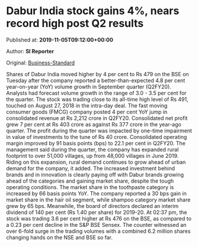 
# Dabur India stock gains 4%, nears record high post Q2 results

Published at: **2019-11-05T09:12:00+00:00**

Author: **SI Reporter**

Original: [Business-Standard](https://www.business-standard.com/article/markets/dabur-india-gains-4-post-q2-results-stock-nears-record-high-119110500834_1.html)

Shares of Dabur India moved higher by 4 per cent to Rs 479 on the BSE on Tuesday after the company reported a better-than-expected 4.8 per cent year-on-year (YoY) volume growth in September quarter (Q2FY20). Analysts had forecast volume growth in the range of 3.0 - 3.5 per cent for the quarter. The stock was trading close to its all-time high level of Rs 491, touched on August 27, 2018 in the intra-day deal. The fast moving consumer goods (FMCG) company posted 4 per cent YoY jump in consolidated revenue at Rs 2,212 crore in Q2FY20. Consolidated net profit grew 7 per cent at Rs 403 crore as against Rs 377 crore in the year-ago quarter. The profit during the quarter was impacted by one-time impairment in value of investments to the tune of Rs 40 crore. Consolidated operating margin improved by 91 basis points (bps) to 22.1 per cent in Q2FY20. The management said during the quarter, the company has expanded rural footprint to over 51,000 villages, up from 48,000 villages in June 2019. Riding on this expansion, rural demand continues to grow ahead of urban demand for the company, it added. The increased investment behind brands and in innovation is clearly paying off with Dabur brands growing ahead of the categories and gaining market share, despite the tough operating conditions. The market share in the toothpaste category is increased by 66 basis points YoY. The company reported a 30 bps gain in market share in the hair oil segment, while shampoo category market share grew by 65 bps. Meanwhile, the board of directors declared an interim dividend of 140 per cent (Rs 1.40 per share) for 2019-20. At 02:37 pm, the stock was trading 3.6 per cent higher at Rs 476 on the BSE, as compared to a 0.23 per cent decline in the S&P BSE Sensex. The counter witnessed an over 6-fold surge in the trading volumes with a combined 6.2 million shares changing hands on the NSE and BSE so far.
